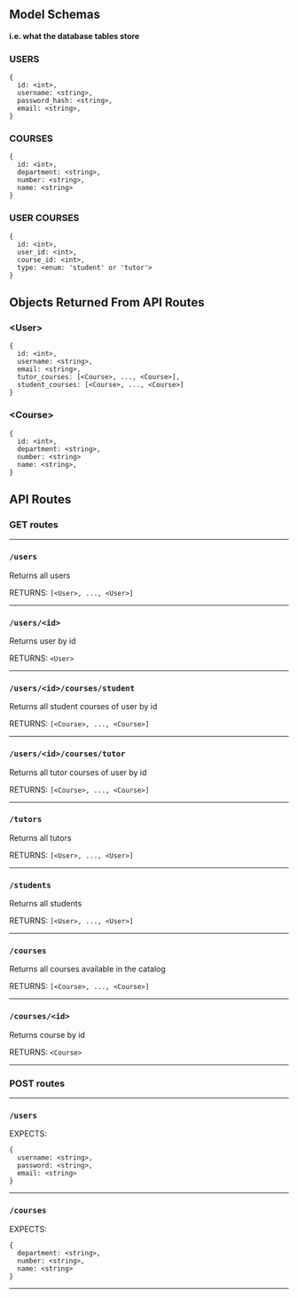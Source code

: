 ## Model Schemas
**i.e. what the database tables store**
### USERS
```
{
  id: <int>,
  username: <string>,
  password_hash: <string>,
  email: <string>,
}
```

### COURSES
```
{
  id: <int>,
  department: <string>,
  number: <string>,
  name: <string>
}
```

### USER COURSES
```
{
  id: <int>,
  user_id: <int>,
  course_id: <int>,
  type: <enum: 'student' or 'tutor'>
}
```
## Objects Returned From API Routes

### \<User\>
```
{
  id: <int>,
  username: <string>,
  email: <string>,
  tutor_courses: [<Course>, ..., <Course>],
  student_courses: [<Course>, ..., <Course>]
}
```


### \<Course\>
```
{
  id: <int>,
  department: <string>,
  number: <string>
  name: <string>,
}
```

## API Routes

### GET routes


<hr>

### `/users`

Returns all users

RETURNS: `[<User>, ..., <User>]`


<hr>

### `/users/<id>`

Returns user by id

RETURNS: `<User>`


<hr>

### `/users/<id>/courses/student`

Returns all student courses of user by id

RETURNS: `[<Course>, ..., <Course>]`


<hr>

### `/users/<id>/courses/tutor`

Returns all tutor courses of user by id

RETURNS: `[<Course>, ..., <Course>]`


<hr>

### `/tutors`

Returns all tutors

RETURNS: `[<User>, ..., <User>]`


<hr>

### `/students`

Returns all students

RETURNS: `[<User>, ..., <User>]`

<hr>

### `/courses`

Returns all courses available in the catalog

RETURNS: `[<Course>, ..., <Course>]`

<hr>

### `/courses/<id>`

Returns course by id

RETURNS: `<Course>`


<hr>

### POST routes


<hr>

### `/users`

EXPECTS: 

```
{
  username: <string>,
  password: <string>,
  email: <string>
}
```

<hr>

### `/courses`

EXPECTS:

```
{
  department: <string>,
  number: <string>,
  name: <string>
}
```
<hr>